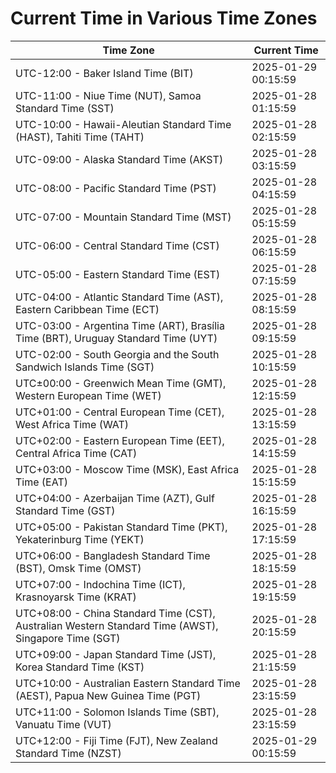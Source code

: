 # Current Time in Various Time Zones

| Time Zone | Current Time |
|-----------|--------------|
| UTC-12:00 - Baker Island Time (BIT) | 2025-01-29 00:15:59 |
| UTC-11:00 - Niue Time (NUT), Samoa Standard Time (SST) | 2025-01-28 01:15:59 |
| UTC-10:00 - Hawaii-Aleutian Standard Time (HAST), Tahiti Time (TAHT) | 2025-01-28 02:15:59 |
| UTC-09:00 - Alaska Standard Time (AKST) | 2025-01-28 03:15:59 |
| UTC-08:00 - Pacific Standard Time (PST) | 2025-01-28 04:15:59 |
| UTC-07:00 - Mountain Standard Time (MST) | 2025-01-28 05:15:59 |
| UTC-06:00 - Central Standard Time (CST) | 2025-01-28 06:15:59 |
| UTC-05:00 - Eastern Standard Time (EST) | 2025-01-28 07:15:59 |
| UTC-04:00 - Atlantic Standard Time (AST), Eastern Caribbean Time (ECT) | 2025-01-28 08:15:59 |
| UTC-03:00 - Argentina Time (ART), Brasília Time (BRT), Uruguay Standard Time (UYT) | 2025-01-28 09:15:59 |
| UTC-02:00 - South Georgia and the South Sandwich Islands Time (SGT) | 2025-01-28 10:15:59 |
| UTC±00:00 - Greenwich Mean Time (GMT), Western European Time (WET) | 2025-01-28 12:15:59 |
| UTC+01:00 - Central European Time (CET), West Africa Time (WAT) | 2025-01-28 13:15:59 |
| UTC+02:00 - Eastern European Time (EET), Central Africa Time (CAT) | 2025-01-28 14:15:59 |
| UTC+03:00 - Moscow Time (MSK), East Africa Time (EAT) | 2025-01-28 15:15:59 |
| UTC+04:00 - Azerbaijan Time (AZT), Gulf Standard Time (GST) | 2025-01-28 16:15:59 |
| UTC+05:00 - Pakistan Standard Time (PKT), Yekaterinburg Time (YEKT) | 2025-01-28 17:15:59 |
| UTC+06:00 - Bangladesh Standard Time (BST), Omsk Time (OMST) | 2025-01-28 18:15:59 |
| UTC+07:00 - Indochina Time (ICT), Krasnoyarsk Time (KRAT) | 2025-01-28 19:15:59 |
| UTC+08:00 - China Standard Time (CST), Australian Western Standard Time (AWST), Singapore Time (SGT) | 2025-01-28 20:15:59 |
| UTC+09:00 - Japan Standard Time (JST), Korea Standard Time (KST) | 2025-01-28 21:15:59 |
| UTC+10:00 - Australian Eastern Standard Time (AEST), Papua New Guinea Time (PGT) | 2025-01-28 23:15:59 |
| UTC+11:00 - Solomon Islands Time (SBT), Vanuatu Time (VUT) | 2025-01-28 23:15:59 |
| UTC+12:00 - Fiji Time (FJT), New Zealand Standard Time (NZST) | 2025-01-29 00:15:59 |

